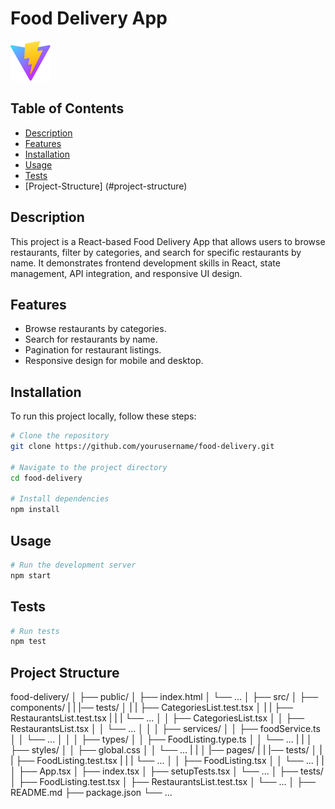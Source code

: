 # Food Delivery App

![Project Image](./public/vite.svg)

## Table of Contents

- [Description](#description)
- [Features](#features)
- [Installation](#installation)
- [Usage](#usage)
- [Tests](#tests)
- [Project-Structure] (#project-structure)

## Description

This project is a React-based Food Delivery App that allows users to browse restaurants, filter by categories, and search for specific restaurants by name. It demonstrates frontend development skills in React, state management, API integration, and responsive UI design.

## Features

- Browse restaurants by categories.
- Search for restaurants by name.
- Pagination for restaurant listings.
- Responsive design for mobile and desktop.

## Installation

To run this project locally, follow these steps:

```bash
# Clone the repository
git clone https://github.com/yourusername/food-delivery.git

# Navigate to the project directory
cd food-delivery

# Install dependencies
npm install
```

## Usage
```bash
# Run the development server
npm start
```

## Tests

```bash
# Run tests
npm test
```

## Project Structure

food-delivery/
│
├── public/
│   ├── index.html
│   └── ...
│
├── src/
│   ├── components/
|   |   |── tests/
│   |   |    ├── CategoriesList.test.tsx
│   |   |    ├── RestaurantsList.test.tsx
|   |   |    └── ...
│   │   ├── CategoriesList.tsx
│   │   ├── RestaurantsList.tsx
│   │   └── ...
│   │
│   ├── services/
│   │   ├── foodService.ts
│   │   └── ...
│   │
│   ├── types/
│   │   ├── FoodListing.type.ts
│   │   └── ...
|   |
│   ├── styles/
│   │   ├── global.css
│   │   └── ...
|   |
│   |── pages/
|   |   |── tests/
│   |   |    ├── FoodListing.test.tsx
|   |   |    └── ...
│   │   ├── FoodListing.tsx
│   │   └── ...
|   |
│   ├── App.tsx
│   ├── index.tsx
│   ├── setupTests.tsx
│   └── ...
│
├── tests/
│   ├── FoodListing.test.tsx
│   ├── RestaurantsList.test.tsx
│   └── ...
│
├── README.md
├── package.json
└── ...
